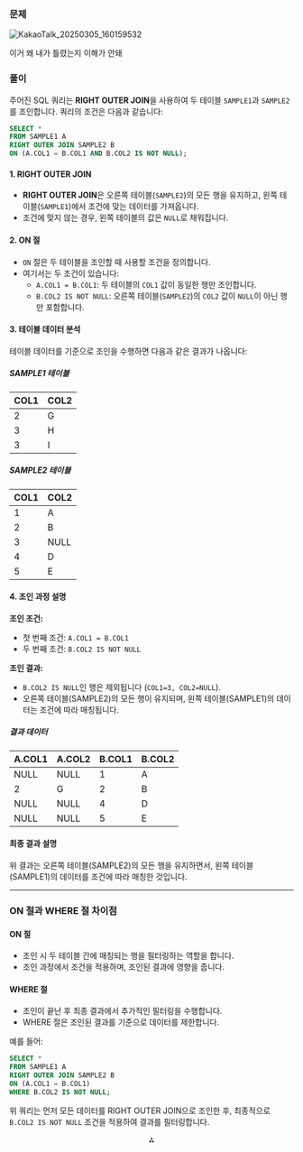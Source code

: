 
### 문제 
![KakaoTalk_20250305_160159532](https://github.com/user-attachments/assets/1570ee72-8a27-4b2b-b2dd-22931d5dceb7)


이거 왜 내가 틀렸는지 이해가 안돼

### 풀이

주어진 SQL 쿼리는 **RIGHT OUTER JOIN**을 사용하여 두 테이블 `SAMPLE1`과 `SAMPLE2`를 조인합니다. 쿼리의 조건은 다음과 같습니다:

```sql
SELECT *
FROM SAMPLE1 A
RIGHT OUTER JOIN SAMPLE2 B
ON (A.COL1 = B.COL1 AND B.COL2 IS NOT NULL);
```


#### 1. **RIGHT OUTER JOIN**

- **RIGHT OUTER JOIN**은 오른쪽 테이블(`SAMPLE2`)의 모든 행을 유지하고, 왼쪽 테이블(`SAMPLE1`)에서 조건에 맞는 데이터를 가져옵니다.
- 조건에 맞지 않는 경우, 왼쪽 테이블의 값은 `NULL`로 채워집니다.


#### 2. **ON 절**

- `ON` 절은 두 테이블을 조인할 때 사용할 조건을 정의합니다.
- 여기서는 두 조건이 있습니다:
    - `A.COL1 = B.COL1`: 두 테이블의 `COL1` 값이 동일한 행만 조인합니다.
    - `B.COL2 IS NOT NULL`: 오른쪽 테이블(`SAMPLE2`)의 `COL2` 값이 `NULL`이 아닌 행만 포함합니다.


#### 3. 테이블 데이터 분석

테이블 데이터를 기준으로 조인을 수행하면 다음과 같은 결과가 나옵니다:

##### SAMPLE1 테이블

| COL1 | COL2 |
| :-- | :-- |
| 2 | G |
| 3 | H |
| 3 | I |

##### SAMPLE2 테이블

| COL1 | COL2 |
| :-- | :-- |
| 1 | A |
| 2 | B |
| 3 | NULL |
| 4 | D |
| 5 | E |

#### 4. 조인 과정 설명

**조인 조건:**

- 첫 번째 조건: `A.COL1 = B.COL1`
- 두 번째 조건: `B.COL2 IS NOT NULL`

**조인 결과:**

- `B.COL2 IS NULL`인 행은 제외됩니다 (`COL1=3, COL2=NULL`).
- 오른쪽 테이블(SAMPLE2)의 모든 행이 유지되며, 왼쪽 테이블(SAMPLE1)의 데이터는 조건에 따라 매칭됩니다.


##### 결과 데이터

| A.COL1 | A.COL2 | B.COL1 | B.COL2 |
| :-- | :-- | :-- | :-- |
| NULL | NULL | 1 | A |
| 2 | G | 2 | B |
| NULL | NULL | 4 | D |
| NULL | NULL | 5 | E |

#### 최종 결과 설명

위 결과는 오른쪽 테이블(SAMPLE2)의 모든 행을 유지하면서, 왼쪽 테이블(SAMPLE1)의 데이터를 조건에 따라 매칭한 것입니다.

---

### ON 절과 WHERE 절 차이점

#### **ON 절**

- 조인 시 두 테이블 간에 매칭되는 행을 필터링하는 역할을 합니다.
- 조인 과정에서 조건을 적용하며, 조인된 결과에 영향을 줍니다.


#### **WHERE 절**

- 조인이 끝난 후 최종 결과에서 추가적인 필터링을 수행합니다.
- WHERE 절은 조인된 결과를 기준으로 데이터를 제한합니다.

예를 들어:

```sql
SELECT *
FROM SAMPLE1 A
RIGHT OUTER JOIN SAMPLE2 B
ON (A.COL1 = B.COL1)
WHERE B.COL2 IS NOT NULL;
```

위 쿼리는 먼저 모든 데이터를 RIGHT OUTER JOIN으로 조인한 후, 최종적으로 `B.COL2 IS NOT NULL` 조건을 적용하여 결과를 필터링합니다.

<div style="text-align: center">⁂</div>

[^1]: https://pplx-res.cloudinary.com/image/upload/v1741158189/user_uploads/PwSixfGPgawpTTT/KakaoTalk_20250305_160159532.jpg

